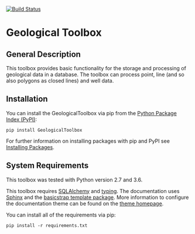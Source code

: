 [![Build Status](https://travis-ci.org/stdonn/GeologicalToolbox.svg?branch=master)](https://travis-ci.org/stdonn/GeologicalToolbox)

# Geological Toolbox

## General Description

This toolbox provides basic functionality for the storage and processing of geological data in a database. The toolbox can process point, line (and so also polygons as closed lines) and well data.

## Installation

You can install the GeologicalToolbox via pip from the [Python Package Index (PyPI)](https://pypi.org/):

```
pip install GeologicalToolbox
```

For further information on installing packages with pip and PyPI see [Installing Packages](https://packaging.python.org/tutorials/installing-packages/).

## System Requirements

This toolbox was tested with Python version 2.7 and 3.6.

This toolbox requires [SQLAlchemy](https://www.sqlalchemy.org/) and [typing](https://pypi.org/project/typing/). The documentation uses [Sphinx](https://pypi.org/project/Sphinx/) and the [basicstrap template package](https://pypi.org/project/sphinxjp.themes.basicstrap/). More information to configure the documentation theme can be found on the [theme homepage](https://pythonhosted.org/sphinxjp.themes.basicstrap/index.html).


You can install all of the requirements via pip:

```
pip install -r requirements.txt
```